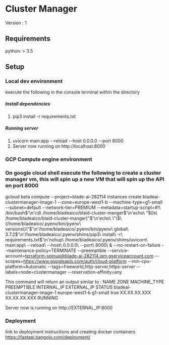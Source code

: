 # Cluster Manager

Version : 1

## Requirements
python: > 3.5

## Setup

### Local dev environment
execute the following in the console terminal within the directory

##### Install dependencies
1. pip3 install -r requirements.txt

##### Running server

1. uvicorn main:app --reload --host 0.0.0.0 --port 8000
2. Server now running on http://localhost:8000

### GCP Compute engine environment

### On google cloud shell execute the following to create a cluster manager vm, this will spin up a new VM that will spin up the API on port 8000
gcloud beta compute --project=blade-ai-282114 instances create bladeai-clustermanager-image-1 --zone=europe-west1-b --machine-type=g1-small --subnet=default --network-tier=PREMIUM --metadata=startup-script=\#\!\ /bin/bash$'\n'cd\ /home/bladeaico/blaid-cluster-manger$'\n'echo\ \"\$\(ls\ /home/bladeaico/blaid-cluster-manger\)\"$'\n'echo\ \"\$\(/home/bladeaico/.pyenv/bin/pyenv\ versions\)\"$'\n'/home/bladeaico/.pyenv/bin/pyenv\ global\ 3.7.2$'\n'/home/bladeaico/.pyenv/shims/pip3\ install\ -r\ requirements.txt$'\n'nohup\ /home/bladeaico/.pyenv/shims/uvicorn\ main:app\ --reload\ --host\ 0.0.0.0\ --port\ 8000\ \& --no-restart-on-failure --maintenance-policy=TERMINATE --preemptible --service-account=terraform-spinup@blade-ai-282114.iam.gserviceaccount.com --scopes=https://www.googleapis.com/auth/cloud-platform --min-cpu-platform=Automatic --tags=freeworld,http-server,https-server --labels=node=clustermanager --reservation-affinity=any

This command will return an output similar to :
NAME                            ZONE            MACHINE_TYPE  PREEMPTIBLE  INTERNAL_IP   EXTERNAL_IP   STATUS
bladeai-clustermanager-image-1  europe-west1-b  g1-small      true         XX.XX.XX.XXX  XX.XX.XX.XXX  RUNNING

Server now is running on http://EXTERNAL_IP:8000

### Deployment
link to deployment instructions and creating docker containers
https://fastapi.tiangolo.com/deployment/
